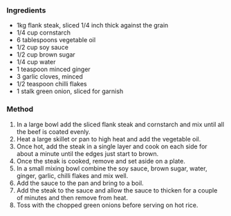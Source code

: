 ### Ingredients

* 1kg flank steak, sliced 1/4 inch thick against the grain
* 1/4 cup cornstarch
* 6 tablespoons vegetable oil
* 1/2 cup soy sauce
* 1/2 cup brown sugar
* 1/4 cup water
* 1 teaspoon minced ginger
* 3 garlic cloves, minced
* 1/2 teaspoon chilli flakes
* 1 stalk green onion, sliced for garnish


### Method

1. In a large bowl add the sliced flank steak and cornstarch and mix until all the beef is coated evenly.
1. Heat a large skillet or pan to high heat and add the vegetable oil.
1. Once hot, add the steak in a single layer and cook on each side for about a minute until the edges just start to brown.
1. Once the steak is cooked, remove and set aside on a plate.
1. In a small mixing bowl combine the soy sauce, brown sugar, water, ginger, garlic, chilli flakes and mix well.
1. Add the sauce to the pan and bring to a boil.
1. Add the steak to the sauce and allow the sauce to thicken for a couple of minutes and then remove from heat.
1. Toss with the chopped green onions before serving on hot rice.
